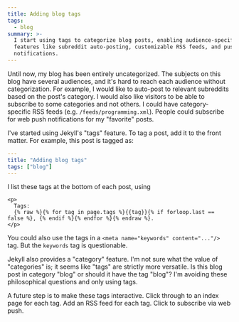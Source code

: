 ```yaml
---
title: Adding blog tags
tags:
  - blog
summary: >-
  I start using tags to categorize blog posts, enabling audience-specific
  features like subreddit auto-posting, customizable RSS feeds, and push
  notifications.
---
```


Until now, my blog has been entirely uncategorized.
The subjects on this blog have several audiences,
and it's hard to reach each audience without categorization.
For example, I would like to auto-post to relevant subreddits
based on the post's category.
I would also like visitors to be able to subscribe to some categories and not others.
I could have category-specific RSS feeds (e.g. `/feeds/programming.xml`).
People could subscribe for web push notifications for my "favorite" posts.

I've started using Jekyll's "tags" feature.
To tag a post, add it to the front matter.
For example, this post is tagged as:

```yaml
---
title: "Adding blog tags"
tags: ["blog"]
---
```

I list these tags at the bottom of each post, using

```liquid
<p>
  Tags:
  {% raw %}{% for tag in page.tags %}{{tag}}{% if forloop.last == false %}, {% endif %}{% endfor %}{% endraw %}.
</p>
```

You could also use the tags in a `<meta name="keywords" content="..."/>` tag.
But the `keywords` tag is questionable.

Jekyll also provides a "category" feature.
I'm not sure what the value of "categories" is;
it seems like "tags" are strictly more versatile.
Is this blog post in category "blog" or should it have the tag "blog"?
I'm avoiding these philosophical questions and only using tags.

A future step is to make these tags interactive.
Click through to an index page for each tag.
Add an RSS feed for each tag.
Click to subscribe via web push.
